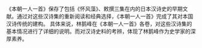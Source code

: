 《本朝一人一首》保存了包括《怀风藻》、敕撰三集在内的日本汉诗史的早期文献。通过对这些汉诗集的重新阅读和经典选择，《本朝一人一首》完成了其对本国汉诗传统的建构。
具体来说，林鹅峰在《本朝一人一首》各卷，对这些汉诗集的基本情况进行了详细的说明。而对汉诗史料的考辨，体现了林鹅峰作为史学家的深厚素养。
